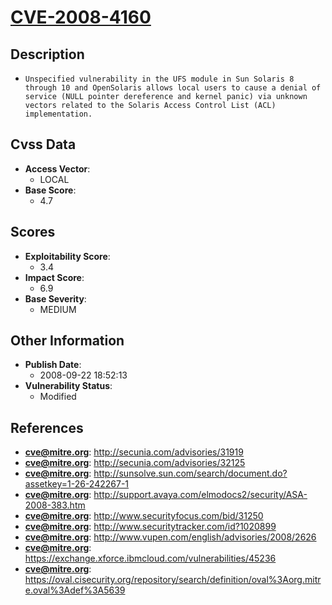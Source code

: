 
# [CVE-2008-4160](https://cve.mitre.org/cgi-bin/cvename.cgi?name=CVE-2008-4160)

## Description

- `Unspecified vulnerability in the UFS module in Sun Solaris 8 through 10 and OpenSolaris allows local users to cause a denial of service (NULL pointer dereference and kernel panic) via unknown vectors related to the Solaris Access Control List (ACL) implementation.`

## Cvss Data

- **Access Vector**:
  - LOCAL
- **Base Score**:
  - 4.7

## Scores

- **Exploitability Score**:
  - 3.4
- **Impact Score**:
  - 6.9
- **Base Severity**:
  - MEDIUM

## Other Information

- **Publish Date**:
  - 2008-09-22 18:52:13
- **Vulnerability Status**:
  - Modified

## References

- **cve@mitre.org**: http://secunia.com/advisories/31919
- **cve@mitre.org**: http://secunia.com/advisories/32125
- **cve@mitre.org**: http://sunsolve.sun.com/search/document.do?assetkey=1-26-242267-1
- **cve@mitre.org**: http://support.avaya.com/elmodocs2/security/ASA-2008-383.htm
- **cve@mitre.org**: http://www.securityfocus.com/bid/31250
- **cve@mitre.org**: http://www.securitytracker.com/id?1020899
- **cve@mitre.org**: http://www.vupen.com/english/advisories/2008/2626
- **cve@mitre.org**: https://exchange.xforce.ibmcloud.com/vulnerabilities/45236
- **cve@mitre.org**: https://oval.cisecurity.org/repository/search/definition/oval%3Aorg.mitre.oval%3Adef%3A5639
